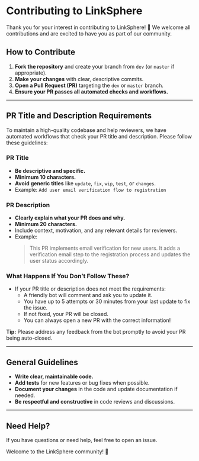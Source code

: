 # Contributing to LinkSphere

Thank you for your interest in contributing to LinkSphere! 🚀 We welcome all contributions and are excited to have you as part of our community.

## How to Contribute

1. **Fork the repository** and create your branch from `dev` (or `master` if appropriate).
2. **Make your changes** with clear, descriptive commits.
3. **Open a Pull Request (PR)** targeting the `dev` or `master` branch.
4. **Ensure your PR passes all automated checks and workflows.**

---

## PR Title and Description Requirements

To maintain a high-quality codebase and help reviewers, we have automated workflows that check your PR title and description. Please follow these guidelines:

### PR Title
- **Be descriptive and specific.**
- **Minimum 10 characters.**
- **Avoid generic titles** like `update`, `fix`, `wip`, `test`, or `changes`.
- Example: `Add user email verification flow to registration`

### PR Description
- **Clearly explain what your PR does and why.**
- **Minimum 20 characters.**
- Include context, motivation, and any relevant details for reviewers.
- Example:
  > This PR implements email verification for new users. It adds a verification email step to the registration process and updates the user status accordingly.

### What Happens If You Don’t Follow These?
- If your PR title or description does not meet the requirements:
  - A friendly bot will comment and ask you to update it.
  - You have up to 5 attempts or 30 minutes from your last update to fix the issue.
  - If not fixed, your PR will be closed.
  - You can always open a new PR with the correct information!

**Tip:** Please address any feedback from the bot promptly to avoid your PR being auto-closed.

---

## General Guidelines
- **Write clear, maintainable code.**
- **Add tests** for new features or bug fixes when possible.
- **Document your changes** in the code and update documentation if needed.
- **Be respectful and constructive** in code reviews and discussions.

---

## Need Help?
If you have questions or need help, feel free to open an issue.

Welcome to the LinkSphere community! 💜 